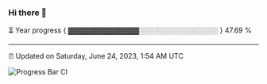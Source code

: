 ### Hi there 👋

⏳ Year progress { ▓▓▓▓▓▓▓▓▓▓▓▓▓▓░░░░░░░░░░░░░░░░ } 47.69 %

---

⏰ Updated on Saturday, June 24, 2023, 1:54 AM UTC

![Progress Bar CI](https://github.com/arthurbuhl/arthurbuhl/workflows/Progress%20Bar%20CI/badge.svg)
